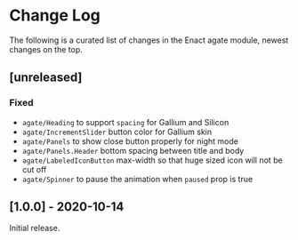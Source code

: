 # Change Log

The following is a curated list of changes in the Enact agate module, newest changes on the top.

## [unreleased]

### Fixed
- `agate/Heading` to support `spacing` for Gallium and Silicon
- `agate/IncrementSlider` button color for Gallium skin
- `agate/Panels` to show close button properly for night mode
- `agate/Panels.Header` bottom spacing between title and body
- `agate/LabeledIconButton` max-width so that huge sized icon will not be cut off
- `agate/Spinner` to pause the animation when `paused` prop is true

## [1.0.0] - 2020-10-14

Initial release.
